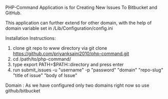 PHP-Command Application is for Creating New Issues To Bitbucket and GitHub.

This application can further extend for other domain, with the help of domain 
variable set in /Lib/Configuration/config.ini

Installation Instructions:

1. clone git repo to www directory via git clone https://github.com/priyanksaini2010/php-command.git
2. cd /path/to/php-command/
3. type export PATH=$PATH::directory and press enter
4. run submit_issues -u "username" -p "password" "domain" "repo-slug" "title of issue" "body of Issue"

Domain : As we have configured only two domains right now so use  github/bitbucket <For Adding more Please See Extend.md> 


